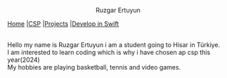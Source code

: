 <p align="center">
   Ruzgar Ertuyun
  <br>
 
     
  [Home](https://ruzgarertuyun.github.io/)
  |[CSP](https://ruzgarertuyun.github.io/CSP.md)
  |[Projects](https://ruzgarertuyun.github.io/Projects.md)
  |[Develop in Swift](https://ruzgarertuyun.github.io/Develop-in-Swift.md)
 
  </p>
  <br>
  Hello my name is Ruzgar Ertuyun i am a student going to Hisar in Türkiye.
  <br>
  I am interested to learn coding which is why i have chosen ap csp this year(2024)
  <br>
  My hobbies are playing basketball, tennis and video games.

</p>

